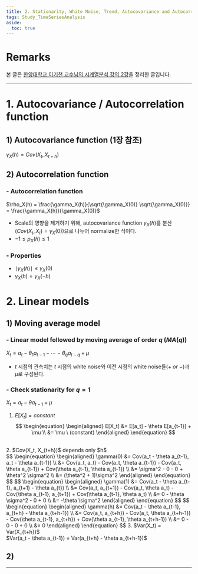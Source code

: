```yaml
---
title: 2. Stationarity, White Noise, Trend, Autocovariance and Autocorrelation
tags: Study_TimeSeriesAnalysis
aside:
  toc: true
---
```


# Remarks
본 글은 [한양대학교 이기천 교수님의 시계열분석 강의 2강](https://youtu.be/xhUEIHgbcnc)을 정리한 글입니다.

<!--more-->

---

# 1. Autocovariance / Autocorrelation function
## 1) Autocovariance function (1장 참조)
$\gamma_X(h) = Cov(X_t, X_{t+h})$

## 2) Autocorrelation function
### - Autocorrelation function
$\rho_X(h) = \frac{\gamma_X(h)}{\sqrt{\gamma_X(0)} \sqrt{\gamma_X(0)}} = \frac{\gamma_X(h)}{\gamma_X(0)}$ <br>
- Scale의 영향을 제거하기 위해, autocovariance function $\gamma_X(h)$를 분산($Cov(X_t, X_t) = \gamma_X(0)$)으로 나누어 normalize한 식이다. <br>
- $-1 \leq \rho_X(h) \leq 1$

### - Properties
- $\mid \gamma_X(h) \mid \leq \gamma_X(0)$ <br>
- $\gamma_X(h) = \gamma_X(-h)$ <br>


# 2. Linear models
## 1) Moving average model
### - Linear model followed by moving average of order $q$ ($MA(q)$)
$X_t = a_t - \theta_1 a_{t-1} - \cdots - \theta_q a_{t-q} + \mu$ <br>

- $t$ 시점의 관측치는 $t$ 시점의 white noise와 이전 시점의 white noise들($+ \ or \ -$)과 $\mu$로 구성된다. <br>

### - Check stationarity for $q=1$
$X_t = a_t - \theta a_{t-1} + \mu$ <br>

1. $E[X_t] = constant$ <br>
$$
\begin{equation}
\begin{aligned}
  E[X_t] &= E[a_t] - \theta E[a_{t-1}] + \mu \\
  &= \mu \ (constant)
\end{aligned}
\end{equation}
$$
<br>
2. $Cov(X_t, X_{t+h})$ depends only $h$ <br>
$$
\begin{equation}
\begin{aligned}
  \gamma(0) &= Cov(a_t - \theta a_{t-1}, a_t - \theta a_{t-1}) \\
  &= Cov(a_t, a_t) - Cov(a_t, \theta a_{t-1}) - Cov(a_t, \theta a_{t-1}) + Cov(\theta a_{t-1}, \theta a_{t-1}) \\
  &= \sigma^2 - 0 - 0 + \theta^2 \sigma^2 \\
  &= (\theta^2 + 1)\sigma^2
\end{aligned}
\end{equation}
$$
$$
\begin{equation}
\begin{aligned}
  \gamma(1) &= Cov(a_t - \theta a_{t-1}, a_{t+1} - \theta a_{t}) \\
  &= Cov(a_t, a_{t+1}) - Cov(a_t, \theta a_t) - Cov(\theta a_{t-1}, a_{t+1}) + Cov(\theta a_{t-1}, \theta a_t) \\
  &= 0 - \theta \sigma^2 - 0 + 0 \\
  &= -\theta \sigma^2
\end{aligned}
\end{equation}
$$
$$
\begin{equation}
\begin{aligned}
  \gamma(h) &= Cov(a_t - \theta a_{t-1}, a_{t+h} - \theta a_{t+h-1}) \\
  &= Cov(a_t, a_{t+h}) - Cov(a_t, \theta a_{t+h-1}) - Cov(\theta a_{t-1}, a_{t+h}) + Cov(\theta a_{t-1}, \theta a_{t+h-1}) \\
  &= 0 - 0 - 0 + 0 \\
  &= 0
\end{aligned}
\end{equation}
$$
3. $Var(X_t) = Var(X_{t+h})$ <br>
$Var(a_t - \theta a_{t-1}) = Var(a_{t+h} - \theta a_{t+h-1})$

## 2)
---
